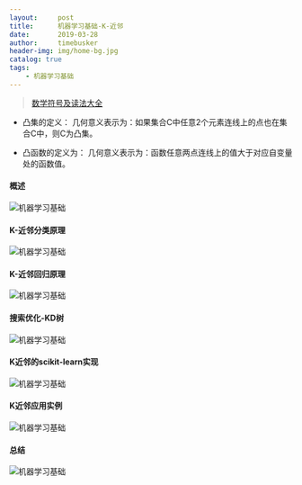 ```yaml
---
layout:     post
title:      机器学习基础-K-近邻
date:       2019-03-28
author:     timebusker
header-img: img/home-bg.jpg
catalog: true
tags:
    - 机器学习基础
---
```


> [数学符号及读法大全](https://blog.csdn.net/qq_37212752/article/details/83956265)

- 凸集的定义：
几何意义表示为：如果集合C中任意2个元素连线上的点也在集合C中，则C为凸集。

- 凸函数的定义为：
几何意义表示为：函数任意两点连线上的值大于对应自变量处的函数值。

#### 概述

![机器学习基础](img/older/algorithm/05/1.png)


#### K-近邻分类原理

![机器学习基础](img/older/algorithm/05/2.png)


#### K-近邻回归原理

![机器学习基础](img/older/algorithm/05/3.png)

#### 搜索优化-KD树

![机器学习基础](img/older/algorithm/05/4.png)

#### K近邻的scikit-learn实现

![机器学习基础](img/older/algorithm/05/5.png)

#### K近邻应用实例

![机器学习基础](img/older/algorithm/05/6.png)

#### 总结

![机器学习基础](img/older/algorithm/05/7.png)

